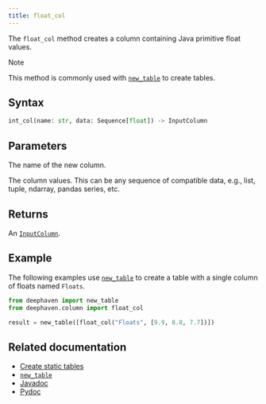 ```yaml
---
title: float_col
---
```


The `float_col` method creates a column containing Java primitive float values.

> [!NOTE]
> This method is commonly used with [`new_table`](./newTable.md) to create tables.

## Syntax

```python syntax
int_col(name: str, data: Sequence[float]) -> InputColumn
```

## Parameters

<ParamTable>
<Param name="name" type="str">

The name of the new column.

</Param>
<Param name="data" type="Sequence[float]">

The column values. This can be any sequence of compatible data, e.g., list, tuple, ndarray, pandas series, etc.

</Param>
</ParamTable>

## Returns

An [`InputColumn`](/core/pydoc/code/deephaven.column.html#deephaven.column.InputColumn).

## Example

The following examples use [`new_table`](./newTable.md) to create a table with a single column of floats named `Floats`.

```python
from deephaven import new_table
from deephaven.column import float_col

result = new_table([float_col("Floats", [9.9, 8.8, 7.7])])
```

## Related documentation

- [Create static tables](../../../how-to-guides/new-and-empty-table.md#new_table)
- [`new_table`](./newTable.md)
- [Javadoc](https://deephaven.io/core/javadoc/io/deephaven/engine/util/TableTools.html#floatCol(java.lang.String,float...))
- [Pydoc](/core/pydoc/code/deephaven.column.html#deephaven.column.float_col)
